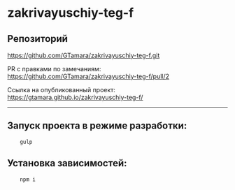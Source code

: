 # zakrivayuschiy-teg-f
 
## Репозиторий
https://github.com/GTamara/zakrivayuschiy-teg-f.git

PR с правками по замечаниям: https://github.com/GTamara/zakrivayuschiy-teg-f/pull/2

Ссылка на опубликованный проект: https://gtamara.github.io/zakrivayuschiy-teg-f/

---

## Запуск проекта в режиме разработки:
```
	gulp
```

## Установка зависимостей:
```
	npm i
```